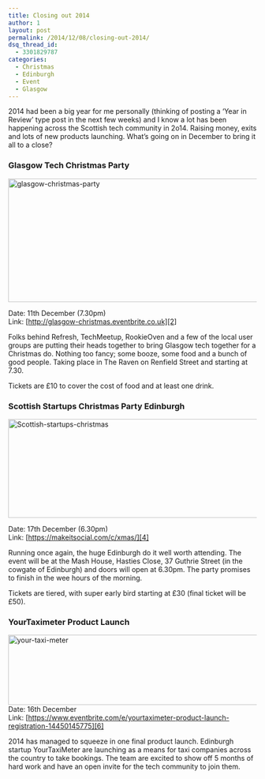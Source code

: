 ```yaml
---
title: Closing out 2014
author: 1
layout: post
permalink: /2014/12/08/closing-out-2014/
dsq_thread_id:
  - 3301829787
categories:
  - Christmas
  - Edinburgh
  - Event
  - Glasgow
---
```

2014 had been a big year for me personally (thinking of posting a &#8216;Year in Review&#8217; type post in the next few weeks) and I know a lot has been happening across the Scottish tech community in 2o14. Raising money, exits and lots of new products launching. What&#8217;s going on in December to bring it all to a close?

### Glasgow Tech Christmas Party

[<img class="alignnone size-full wp-image-13765" alt="glasgow-christmas-party" src="http://rookieoven.com/wp-content/uploads/2014/12/glasgow-christmas-party.png" width="550" height="250" />][1]

Date: 11th December (7.30pm)  
Link: [http://glasgow-christmas.eventbrite.co.uk][2]

Folks behind Refresh, TechMeetup, RookieOven and a few of the local user groups are putting their heads together to bring Glasgow tech together for a Christmas do. Nothing too fancy; some booze, some food and a bunch of good people. Taking place in The Raven on Renfield Street and starting at 7.30.

Tickets are £10 to cover the cost of food and at least one drink.

### Scottish Startups Christmas Party Edinburgh

[<img class="alignnone size-full wp-image-13767" alt="Scottish-startups-christmas" src="http://rookieoven.com/wp-content/uploads/2014/12/Scottish-startups-christmas.png" width="550" height="200" />][3]

Date: 17th December (6.30pm)  
Link: [https://makeitsocial.com/c/xmas/][4]

Running once again, the huge Edinburgh do it well worth attending. The event will be at the Mash House, Hasties Close, 37 Guthrie Street (in the cowgate of Edinburgh) and doors will open at 6.30pm. The party promises to finish in the wee hours of the morning.

Tickets are tiered, with super early bird starting at £30 (final ticket will be £50).

### YourTaximeter Product Launch

[<img class="alignnone size-full wp-image-13766" alt="your-taxi-meter" src="http://rookieoven.com/wp-content/uploads/2014/12/your-taxi-meter.png" width="550" height="142" />][5]  
Date: 16th December  
Link: [https://www.eventbrite.com/e/yourtaximeter-product-launch-registration-14450145775][6]

2014 has managed to squeeze in one final product launch. Edinburgh startup YourTaxiMeter are launching as a means for taxi companies across the country to take bookings. The team are excited to show off 5 months of hard work and have an open invite for the tech community to join them.

 [1]: http://rookieoven.com/wp-content/uploads/2014/12/glasgow-christmas-party.png
 [2]: http://glasgow-christmas.eventbrite.co.uk "Glasgow christmas"
 [3]: http://rookieoven.com/wp-content/uploads/2014/12/Scottish-startups-christmas.png
 [4]: https://makeitsocial.com/c/xmas/ "Edinburgh christmas"
 [5]: http://rookieoven.com/wp-content/uploads/2014/12/your-taxi-meter.png
 [6]: https://www.eventbrite.com/e/yourtaximeter-product-launch-registration-14450145775 "YourTaxiMeter"
